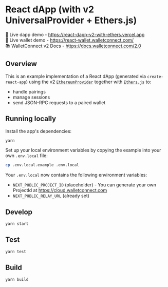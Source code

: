 # React dApp (with v2 UniversalProvider + Ethers.js)

🔗 Live dapp demo - https://react-dapp-v2-with-ethers.vercel.app <br />
🔗 Live wallet demo - https://react-wallet.walletconnect.com/ <br />
📚 WalletConnect v2 Docs - https://docs.walletconnect.com/2.0

## Overview

This is an example implementation of a React dApp (generated via `create-react-app`) using the v2 [`EthereumProvider`](https://github.com/WalletConnect/walletconnect-monorepo/tree/v2.0/providers/ethereum-provider) together with [`Ethers.js`](https://docs.ethers.io/v5/) to:

- handle pairings
- manage sessions
- send JSON-RPC requests to a paired wallet

## Running locally

Install the app's dependencies:

```bash
yarn
```

Set up your local environment variables by copying the example into your own `.env.local` file:

```bash
cp .env.local.example .env.local
```

Your `.env.local` now contains the following environment variables:

- `NEXT_PUBLIC_PROJECT_ID` (placeholder) - You can generate your own ProjectId at https://cloud.walletconnect.com
- `NEXT_PUBLIC_RELAY_URL` (already set)

## Develop

```bash
yarn start
```

## Test

```bash
yarn test
```

## Build

```bash
yarn build
```

